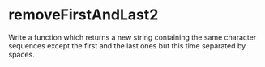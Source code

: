 # removeFirstAndLast2
Write a function which returns a new string containing the same character sequences except the first and the last ones but this time separated by spaces.
